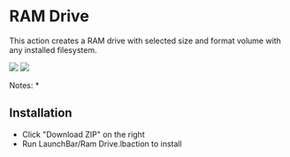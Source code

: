 # RAM Drive

This action creates a RAM drive with selected size and format volume with any installed filesystem.

![](../img/01.png)
![](../img/02.png)

Notes:
* 

## Installation
* Click "Download ZIP" on the right
* Run LaunchBar/Ram Drive.lbaction to install
